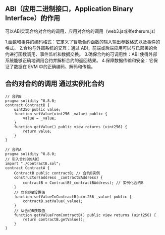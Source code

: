 ## ABI（应用二进制接口，Application Binary Interface）的作用
可以ABI实现合约对合约的调用，应用对合约的调用（web3.js或者etherum.js）

1.函数和事件的编码格式：它定义了智能合约函数的输入输出参数格式以及事件的格式。
2.合约与外部系统的交互：通过 ABI，前端或后端应用可以与已部署的合约进行函数调用、事件监听和数据交换。
3.确保合约的可调用性：ABI 使得外部系统能够正确地调用合约并解析合约的返回结果。
4.保障数据传输和安全：它保证了数据在 EVM 中的正确编码、解码和传输。

## 合约对合约的调用 通过实例化合约
```
// 合约B
pragma solidity ^0.8.0;
contract ContractB {
    uint256 public value;
    function setValue(uint256 _value) public {
        value = _value;
    }
    function getValue() public view returns (uint256) {
        return value;
    }
}
```
```
// 合约A
pragma solidity ^0.8.0;
// 引入合约B的ABI
import "./ContractB.sol";
contract ContractA {
    ContractB public contractB; // 合约B实例
    constructor(address _contractBAddress) {
        contractB = ContractB(_contractBAddress); // 实例化合约B
    }
    // 向合约B设置值
    function setValueInContractB(uint256 _value) public {
        contractB.setValue(_value);
    }
    // 从合约B获取值
    function getValueFromContractB() public view returns (uint256) {
        return contractB.getValue();
    }
}
```